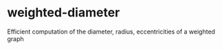 # weighted-diameter
Efficient computation of the diameter, radius, eccentricities of a weighted graph
